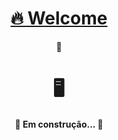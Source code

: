 <h1 align="center">
    <a href="https://github.com/rafa0x">🔥 Welcome</a>
</h1>
<p align="center">🚀</p>


<h1 align="center">🖥️</h1>

<h4 align="center"> 
	🚧  Em construção...  🚧
</h4>

<!---
rafa0x/rafa0x is a ✨ special ✨ repository because its `README.md` (this file) appears on your GitHub profile.
You can click the Preview link to take a look at your changes.
--->
